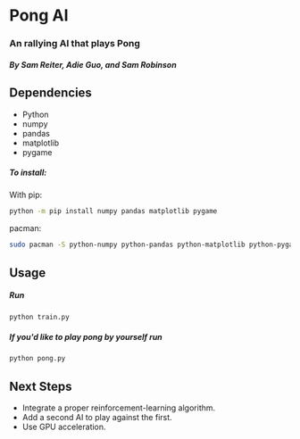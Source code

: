 # Pong AI
### An rallying AI that plays Pong
##### By Sam Reiter, Adie Guo, and Sam Robinson


## Dependencies
- Python
- numpy
- pandas
- matplotlib
- pygame
##### To install:
With pip:
```bash
python -m pip install numpy pandas matplotlib pygame
```
pacman:
```bash
sudo pacman -S python-numpy python-pandas python-matplotlib python-pygame
```

## Usage
##### Run
```bash
python train.py
```

##### If you\'d like to play pong by yourself run
```bash
python pong.py
```
## Next Steps
- Integrate a proper reinforcement-learning algorithm.
- Add a second AI to play against the first.
- Use GPU acceleration.
